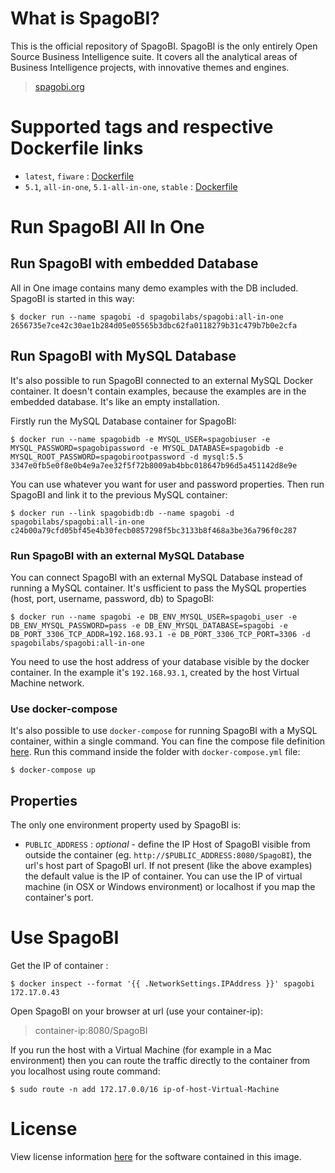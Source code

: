 # What is SpagoBI?

This is the official repository of SpagoBI. SpagoBI is the only entirely Open Source Business Intelligence suite. It covers all the analytical areas of Business Intelligence projects, with innovative themes and engines.


> [spagobi.org](https://www.spagobi.org)
 
# Supported tags and respective Dockerfile links

* ```latest```, ```fiware``` : [Dockerfile](https://github.com/SpagoBILabs/SpagoBI/blob/master/docker/5.1-fiware-all-in-one/Dockerfile)
* ```5.1```, ```all-in-one```, ```5.1-all-in-one```, ```stable``` : [Dockerfile](https://github.com/SpagoBILabs/SpagoBI/blob/master/docker/5.1-all-in-one/Dockerfile)

# Run SpagoBI All In One

## Run SpagoBI with embedded Database

All in One image contains many demo examples with the DB included. SpagoBI is started in this way:

```console
$ docker run --name spagobi -d spagobilabs/spagobi:all-in-one
2656735e7ce42c30ae1b284d05e05565b3dbc62fa0118279b31c479b7b0e2cfa
```

## Run SpagoBI with MySQL Database

It's also possible to run SpagoBI connected to an external MySQL Docker container. It doesn't contain examples, because the examples are in the embedded database. It's like an empty installation.

Firstly run the MySQL Database container for SpagoBI:

```console
$ docker run --name spagobidb -e MYSQL_USER=spagobiuser -e MYSQL_PASSWORD=spagobipassword -e MYSQL_DATABASE=spagobidb -e MYSQL_ROOT_PASSWORD=spagobirootpassword -d mysql:5.5
3347e0fb5e0f8e0b4e9a7ee32f5f72b8009ab4bbc018647b96d5a451142d8e9e
```

You can use whatever you want for user and password properties. Then run SpagoBI and link it to the previous MySQL container:

```console
$ docker run --link spagobidb:db --name spagobi -d spagobilabs/spagobi:all-in-one
c24b00a79cfd05bf45e4b30fecb0857298f5bc3133b8f468a3be36a796f0c287
```

### Run SpagoBI with an external MySQL Database

You can connect SpagoBI with an external MySQL Database instead of running a MySQL container. It's usfficient to pass the MySQL properties (host, port, username, password, db) to SpagoBI:

```console
$ docker run --name spagobi -e DB_ENV_MYSQL_USER=spagobi_user -e DB_ENV_MYSQL_PASSWORD=pass -e DB_ENV_MYSQL_DATABASE=spagobi -e DB_PORT_3306_TCP_ADDR=192.168.93.1 -e DB_PORT_3306_TCP_PORT=3306 -d spagobilabs/spagobi:all-in-one
```

You need to use the host address of your database visible by the docker container. In the example it's ```192.168.93.1```, created by the host Virtual Machine network.

### Use docker-compose

It's also possible to use ```docker-compose``` for running SpagoBI with a MySQL container, within a single command. You can fine the compose file definition [here](https://github.com/SpagoBILabs/SpagoBI/tree/master/docker/5.1-all-in-one). Run this command inside the folder with ```docker-compose.yml``` file:

```console
$ docker-compose up
```

## Properties

The only one environment property used by SpagoBI is:

* ```PUBLIC_ADDRESS``` : *optional* - define the IP Host of SpagoBI visible from outside the container (eg. ```http://$PUBLIC_ADDRESS:8080/SpagoBI```),  the url's host part of SpagoBI url. If not present (like the above examples) the default value is the IP of container. You can use the IP of virtual machine (in OSX or Windows environment) or localhost if you map the container's port.

# Use SpagoBI

Get the IP of container :

```console
$ docker inspect --format '{{ .NetworkSettings.IPAddress }}' spagobi
172.17.0.43
```

Open SpagoBI on your browser at url (use your container-ip): 

> container-ip:8080/SpagoBI

If you run the host with a Virtual Machine (for example in a Mac environment) then you can route the traffic directly to the container from you localhost using route command:

```console
$ sudo route -n add 172.17.0.0/16 ip-of-host-Virtual-Machine
```

# License

View license information [here](https://www.spagobi.org/homepage/opensource/license/) for the software contained in this image.
